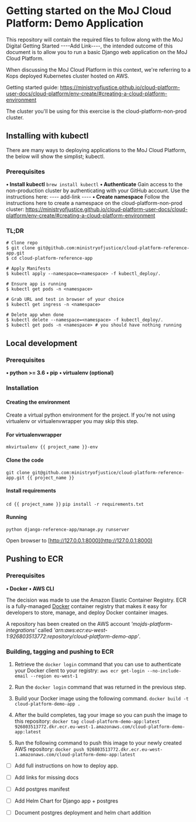 # Getting started on the MoJ Cloud Platform: Demo Application
This repository will contain the required files to follow along with the MoJ Digital Getting Started ----Add Link----, the intended outcome of this document is to allow you to run a basic Django web application on the MoJ Cloud Platform.

When discussing the MoJ Cloud Platform in this context, we're referring to a Kops deployed Kubernetes cluster hosted on AWS.

Getting started guide: https://ministryofjustice.github.io/cloud-platform-user-docs/cloud-platform/env-create/#creating-a-cloud-platform-environment

The cluster you'll be using for this exercise is the cloud-platform-non-prod cluster.

## Installing with kubectl
There are many ways to deploying applications to the MoJ Cloud Platform, the below will show the simplist; kubectl.

### Prerequisites
**• Install kubectl**
```brew install kubectl```
**• Authenticate**
Gain access to the non-production cluster by authenticating with your GitHub account. Use the instructions here:
---- add-link ----
**• Create namespace**
Follow the instructions here to create a namespace on the cloud-platform-non-prod cluster: https://ministryofjustice.github.io/cloud-platform-user-docs/cloud-platform/env-create/#creating-a-cloud-platform-environment

### TL;DR
```
# Clone repo
$ git clone git@github.com:ministryofjustice/cloud-platform-reference-app.git
$ cd cloud-platform-reference-app

# Apply Manifests
$ kubectl apply --namespace=<namespace> -f kubectl_deploy/.

# Ensure app is running
$ kubectl get pods -n <namespace>

# Grab URL and test in browser of your choice
$ kubectl get ingress -n <namespace>

# Delete app when done
$ kubectl delete --namespace=<namespace> -f kubectl_deploy/.
$ kubectl get pods -n <namespace> # you should have nothing running
```
## Local development
### Prerequisites
**• python >= 3.6**
**• pip**
**• virtualenv (optional)**
### Installation

#### Creating the environment

Create a virtual python environment for the project. If you're not using virtualenv or virtualenvwrapper you may skip this step.

#### For virtualenvwrapper
```mkvirtualenv {{ project_name }}-env```

#### Clone the code
```git clone git@github.com:ministryofjustice/cloud-platform-reference-app.git {{ project_name }}```

#### Install requirements

```cd {{ project_name }}```
```pip install -r requirements.txt```
#### Running

```python django-reference-app/manage.py runserver```

Open browser to [http://127.0.0.1:8000](http://127.0.0.1:8000)
## Pushing to ECR
### Prerequisites
**• Docker**
**• AWS CLI**

The decision was made to use the Amazon Elastic Container Registry. ECR is a fully-managed [Docker](https://aws.amazon.com/docker/) container registry that makes it easy for developers to store, manage, and deploy Docker container images.

A repository has been created on the AWS account *'mojds-platform-integrations'* called *'arn:aws:ecr:eu-west-1:926803513772:repository/cloud-platform-demo-app'*.

### Building, tagging and pushing to ECR
1) Retrieve the `docker login` command that you can use to authenticate your Docker client to your registry:
```aws ecr get-login --no-include-email --region eu-west-1```

2) Run the `docker login` command that was returned in the previous step.

3) Build your Docker image using the following command.
```docker build -t cloud-platform-demo-app .```

4) After the build completes, tag your image so you can push the image to this repository:
```docker tag cloud-platform-demo-app:latest 926803513772.dkr.ecr.eu-west-1.amazonaws.com/cloud-platform-demo-app:latest```

5) Run the following command to push this image to your newly created AWS repository:
```docker push 926803513772.dkr.ecr.eu-west-1.amazonaws.com/cloud-platform-demo-app:latest```
 - [ ] Add full instructions on how to deploy app.
 - [ ] Add links for missing docs
 - [ ] Add postgres manifest
 - [ ] Add Helm Chart for Django app + postgres
 - [ ] Document postgres deployment and helm chart addition


